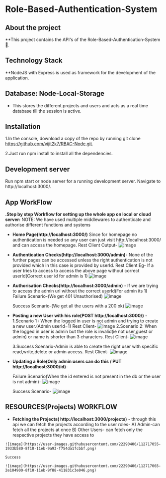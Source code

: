 # Role-Based-Authentication-System
 
## About the project
**This project contains the API's of the Role-Based-Authentication-System 🎫.

## Technology Stack
**NodeJS with Express is used as framework for the development of the application.

## Database: Node-Local-Storage
   - This stores the different projects and users and acts as a real time database till the session is active.


## Installation
1.In the console, download a copy of the repo by running git clone https://github.com/vijit2k7/RBAC-Node.git.

2.Just run npm install to install all the dependencies.

## Development server
Run npm start or node server for a running development server. Navigate to http://localhost:3000/.


## App WorkFlow
**.Step by step Workflow for setting up the whole app on local or cloud server:**
  NOTE: We have used multiple middlewares to authenticate and authorise different functions and systems
  - **Home Page(http://localhost:3000/)** 
      Since for homepage no authentication is needed so any user can just visit http://localhost:3000/ and can access the homepage.
      Rest Client Output-
      ![image](https://user-images.githubusercontent.com/22290406/112695975-fc18cb80-8eaa-11eb-8ead-8ad665dd9dfa.png)


  - **Authentication Checks(http://localhost:3000/admin)**- None of the further pages can be accessed unless the right authentication is not provided which in this case is 		provided by userId.
      	Rest Client Eg- If a user tries to access to access the above page without correct userId(Correct user id for admin is 1)
	![image](https://user-images.githubusercontent.com/22290406/112696701-52d2d500-8eac-11eb-80dc-8422aaebc0a1.png)
	
	
  - **Authorisation Checks(http://localhost:3000/admin)** - If we are trying to access the admin url without the correct userId(For admin its 1)
	Failure Scenario-(We get 401 Unauthorised)
	![image](https://user-images.githubusercontent.com/22290406/112696928-bc52e380-8eac-11eb-9074-8bfd55a63419.png)
	
	Success Scenario-(We get all the users with a 200 ok)
	![image](https://user-images.githubusercontent.com/22290406/112697106-f328f980-8eac-11eb-9073-19ef0014ab26.png)

	
  - **Posting a new User with his role(POST http://localhost:3000/)** -
      1.Scenario 1 : When the logged in user is not admin and trying to create a new user.(Admin userId=1)
      	Rest Client-
      	![image](https://user-images.githubusercontent.com/22290406/112698168-19e82f80-8eaf-11eb-9e4e-d398e06b006c.png)
      2.Scenario 2: When the logged in user is admin but the role is invalid(ie not user,guest or admin) or name is shorter than 3 characters.
      	Rest Client-
	![image](https://user-images.githubusercontent.com/22290406/112698387-97ac3b00-8eaf-11eb-857c-881227c84a45.png)

      3.Success Scenario-Admin is able to create the right user with specific read,write,delete or admin access.
      	Rest Client-
        ![image](https://user-images.githubusercontent.com/22290406/112698969-ddb5ce80-8eb0-11eb-9231-8384ff9d0068.png)


    
    
    
  - **Updating a Role(Only admin users can do this / PUT http://localhost:3000/id)**-
       
       Failure Scenario(When the id entered is not present in the db or the user is not admin)-
       ![image](https://user-images.githubusercontent.com/22290406/112701401-861a6180-8eb6-11eb-8508-dbefa618cb8b.png)

       
       Success Scenario-
       ![image](https://user-images.githubusercontent.com/22290406/112701146-dba23e80-8eb5-11eb-860e-77e2c5a6262a.png)


## **RESOURCES(Projects) WORKFLOW**
   - **Fetching the Projects( http://localhost:3000/projects)** - through this api we can fetch the projects according to the user roles-
   	A) Admin-can fetch all the projects at once
	B) Other Users- can fetch only the respective projects they have access to
        
	
	![image](https://user-images.githubusercontent.com/22290406/112717055-1933b580-8f10-11eb-9a93-f754da1fcbbf.png)
	
	Success
	
	![image](https://user-images.githubusercontent.com/22290406/112717065-2e104900-8f10-11eb-9f88-411831c3e046.png)




